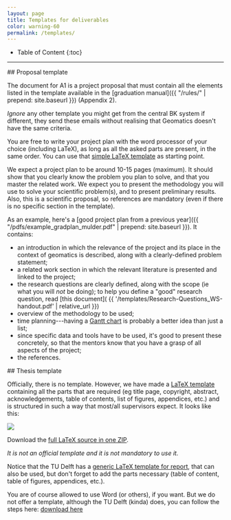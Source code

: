 ```yaml
---
layout: page
title: Templates for deliverables
color: warning-60
permalink: /templates/
---
```


<div class="box" markdown="1"> 

* Table of Content
{:toc}

</div>

- - -


<section id="proposal">
</section>
## Proposal template

The document for A1 is a project proposal that must contain all the elements listed in the template available in the [graduation manual]({{ "/rules/" | prepend: site.baseurl }}) (Appendix 2).

*Ignore* any other template you might get from the central BK system if different, they send these emails without realising that Geomatics doesn't have the same criteria.

You are free to write your project plan with the word processor of your choice (including LaTeX), as long as all the asked parts are present, in the same order.
You can use that [simple LaTeX template](https://gist.github.com/hugoledoux/d16d5a4d397858ac745e38f9e8561657) as starting point.

We expect a project plan to be around 10-15 pages (maximum).
It should show that you clearly know the problem you plan to solve, and that you master the related work.
We expect you to present the methodology you will use to solve your scientific problem(s), and to present preliminary results.
Also, this is a scientific proposal, so references are mandatory (even if there is no specific section in the template).

As an example, here's a [good project plan from a previous year]({{ "/pdfs/example_gradplan_mulder.pdf" | prepend: site.baseurl }}).
It contains:

  - an introduction in which the relevance of the project and its place in the context of geomatics is described, along with a clearly-defined problem statement;
  - a related work section in which the relevant literature is presented and linked to the project;
  - the research questions are clearly defined, along with the scope (ie what you will *not* be doing); to help you define a "good" research question, read [this document]( {{ '/templates/Research-Questions_WS-handout.pdf' | relative_url }})
  - overview of the methodology to be used;
  - time planning---having a [Gantt chart](https://en.wikipedia.org/wiki/Gantt_chart) is probably a better idea than just a list;
  - since specific data and tools have to be used, it's good to present these concretely, so that the mentors know that you have a grasp of all aspects of the project;
  - the references.

<section id="thesis">
</section>
## Thesis template

Officially, there is no template.
However, we have made a [LaTeX template](https://github.com/tudelft3d/msc_geomatics_thesis_template) containing all the parts that are required (eg title page, copyright, abstract, acknowledgements, table of contents, list of figures, appendices, etc.) and is structured in such a way that most/all supervisors expect.
It looks like this:

[![](thesislatex.png)](https://github.com/tudelftgeomatics/thesis_template/raw/main/thesis.pdf)

Download the [full LaTeX source in one ZIP](https://github.com/tudelftgeomatics/thesis_template/archive/master.zip).

*It is not an official template and it is not mandatory to use it.*

Notice that the TU Delft has a [generic LaTeX template for report](https://www.overleaf.com/latex/templates/tu-delft-report-slash-thesis-template/swythjmksywm), that can also be used, but don't forget to add the parts necessary (table of content, table of figures, appendices, etc.).

You are of course allowed to use Word (or others), if you want.
But we do not offer a template, although the TU Delft (kinda) does, you can follow the steps here: [download here](https://www.tudelft.nl/en/tu-delft-corporate-design/media/word-templates)



